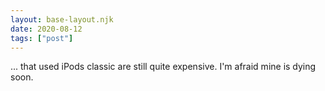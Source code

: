 ```yaml
---
layout: base-layout.njk
date: 2020-08-12
tags: ["post"]
---
```


... that used iPods classic are still quite expensive. I'm afraid mine is dying soon.
